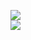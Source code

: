[![](https://img.shields.io/badge/Made%20With-Github%20Spray-lightgrey.svg?style=for-the-badge&logo=github)](https://github.com/Annihil/github-spray#4257)  
[![](https://i.imgur.com/2DrTn0Z.gif)](https://github.com/Annihil/github-spray)